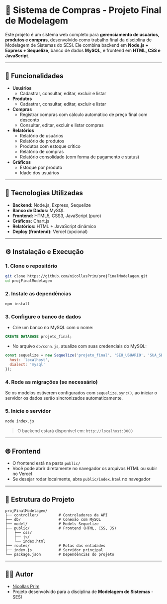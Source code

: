# 🛒 Sistema de Compras - Projeto Final de Modelagem

Este projeto é um sistema web completo para **gerenciamento de usuários, produtos e compras**, desenvolvido como trabalho final da disciplina de Modelagem de Sistemas do SESI. Ele combina backend em **Node.js + Express + Sequelize**, banco de dados **MySQL**, e frontend em **HTML, CSS e JavaScript**.

---

## 🚀 Funcionalidades

- **Usuários**
  - Cadastrar, consultar, editar, excluir e listar
- **Produtos**
  - Cadastrar, consultar, editar, excluir e listar
- **Compras**
  - Registrar compras com cálculo automático de preço final com desconto
  - Consultar, editar, excluir e listar compras
- **Relatórios**
  - Relatório de usuários
  - Relatório de produtos
  - Produtos com estoque crítico
  - Relatório de compras
  - Relatório consolidado (com forma de pagamento e status)
- **Gráficos**
  - Estoque por produto
  - Idade dos usuários

---

## 🧰 Tecnologias Utilizadas

- **Backend:** Node.js, Express, Sequelize
- **Banco de Dados:** MySQL
- **Frontend:** HTML5, CSS3, JavaScript (puro)
- **Gráficos:** Chart.js
- **Relatórios:** HTML + JavaScript dinâmico
- **Deploy (frontend):** Vercel (opcional)

---

## ⚙️ Instalação e Execução

### 1. Clone o repositório

```bash
git clone https://github.com/nicollasPrim/projFinalModelagem.git
cd projFinalModelagem
```

### 2. Instale as dependências

```bash
npm install
```

### 3. Configure o banco de dados

- Crie um banco no MySQL com o nome:

```sql
CREATE DATABASE projeto_final;
```

- No arquivo `db/conn.js`, atualize com suas credenciais do MySQL:

```javascript
const sequelize = new Sequelize('projeto_final', 'SEU_USUARIO', 'SUA_SENHA', {
  host: 'localhost',
  dialect: 'mysql'
});
```

### 4. Rode as migrações (se necessário)

Se os modelos estiverem configurados com `sequelize.sync()`, ao iniciar o servidor os dados serão sincronizados automaticamente.

### 5. Inicie o servidor

```bash
node index.js
```

> O backend estará disponível em: `http://localhost:3000`

---

## 🌐 Frontend

- O frontend está na pasta `public/`
- Você pode abrir diretamente no navegador os arquivos HTML ou subir no Vercel
- Se desejar rodar localmente, abra `public/index.html` no navegador

---

## 📁 Estrutura do Projeto

```
projFinalModelagem/
├── controller/         # Controladores da API
├── db/                 # Conexão com MySQL
├── model/              # Models Sequelize
├── public/             # Frontend (HTML, CSS, JS)
│   ├── css/
│   ├── js/
│   └── index.html
├── routes/             # Rotas das entidades
├── index.js            # Servidor principal
└── package.json        # Dependências do projeto
```

---


## 👨‍💻 Autor

- [Nicollas Prim](https://github.com/nicollasPrim)
- Projeto desenvolvido para a disciplina de **Modelagem de Sistemas** - SESI
